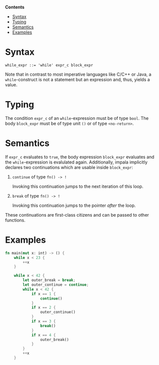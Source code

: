 <!-- START doctoc generated TOC please keep comment here to allow auto update -->
<!-- DON'T EDIT THIS SECTION, INSTEAD RE-RUN doctoc TO UPDATE -->
**Contents**

- [Syntax](#syntax)
- [Typing](#typing)
- [Semantics](#semantics)
- [Examples](#examples)

<!-- END doctoc generated TOC please keep comment here to allow auto update -->

# Syntax

```
while_expr ::= 'while' expr_c block_expr
```

Note that in contrast to most imperative languages like C/C++ or Java, a ```while```-construct is not a statement but an expression and, thus, yields a value.

# Typing

The condition ```expr_c``` of an ```while```-expression must be of type ```bool```.
The body ```block_expr``` must be of type unit ```()``` or of type ```<no-return>```.

# Semantics

If ```expr_c``` evaluates to ```true```, the body expression ```block_expr``` evaluates and the ```while```-expression is evalulated again.
Additionally, impala implicitly declares two continuations which are usable inside ```block_expr```:

1. ```continue``` of type ```fn() -> !```

    Invoking this continuation jumps to the next iteration of this loop.
2. ```break``` of type ```fn() -> !```

    Invoking this continuation jumps to the pointer *after* the loop.

These continuations are first-class citizens and can be passed to other functions.

# Examples

```rust
fn main(mut x: int) -> () {
    while x < 23 {
        ++x
    }

    while x < 42 {
        let outer_break = break;
        let outer_continue = continue;
        while x < 42 {
            if x == 1 {
                continue()
            }
            if x == 2 {
                outer_continue()
            }
            if x == 3 {
                break()
            }
            if x == 4 {
                outer_break()
            }
        }
        ++x
    }

```
